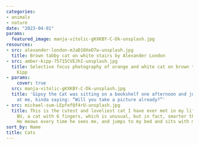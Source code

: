 ```yaml
---
categories:
- animals
- nature
date: "2023-04-01"
params:
  featured_image: manja-vitolic-gKXKBY-C-Dk-unsplash.jpg
resources:
- src: alexander-london-mJaD10XeD7w-unsplash.jpg
  title: Brown tabby cat on white stairs by Alexander London
- src: amber-kipp-75715CVEJhI-unsplash.jpg
  title: Selective focus photography of orange and white cat on brown table by Amber
    Kipp
- params:
    cover: true
  src: manja-vitolic-gKXKBY-C-Dk-unsplash.jpg
  title: 'Gipsy the Cat was sitting on a bookshelf one afternoon and just stared right
    at me, kinda saying: “Will you take a picture already?”'
- src: michael-sum-LEpfefQf4rU-unsplash.jpg
  title: This is the cutest and loveliest cat I have ever met in my life. He is BU
    BU, a cat with 6 fingers, which is unusual, but in fact, smarter than any cat.
    He meows every time he sees me, and jumps to my bed and sits with me.
sort_by: Name
title: Cats
---
```

